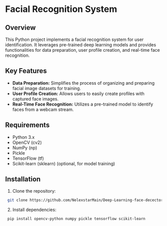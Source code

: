 # Facial Recognition System

## Overview

This Python project implements a facial recognition system for user identification. It leverages pre-trained deep learning models and provides functionalities for data preparation, user profile creation, and real-time face recognition.

## Key Features

* **Data Preparation:** Simplifies the process of organizing and preparing facial image datasets for training.
* **User Profile Creation:** Allows users to easily create profiles with captured face images.
* **Real-Time Face Recognition:** Utilizes a pre-trained model to identify faces from a webcam stream.

## Requirements

* Python 3.x
* OpenCV (cv2)
* NumPy (np)
* Pickle
* TensorFlow (tf)
* Scikit-learn (sklearn) (optional, for model training)

## Installation

1. Clone the repository:
```bash
 git clone https://github.com/NelexstarMain/Deep-Learning-face-decector.git
```

2. Install dependencies:
```bash
 pip install opencv-python numpy pickle tensorflow scikit-learn
```
